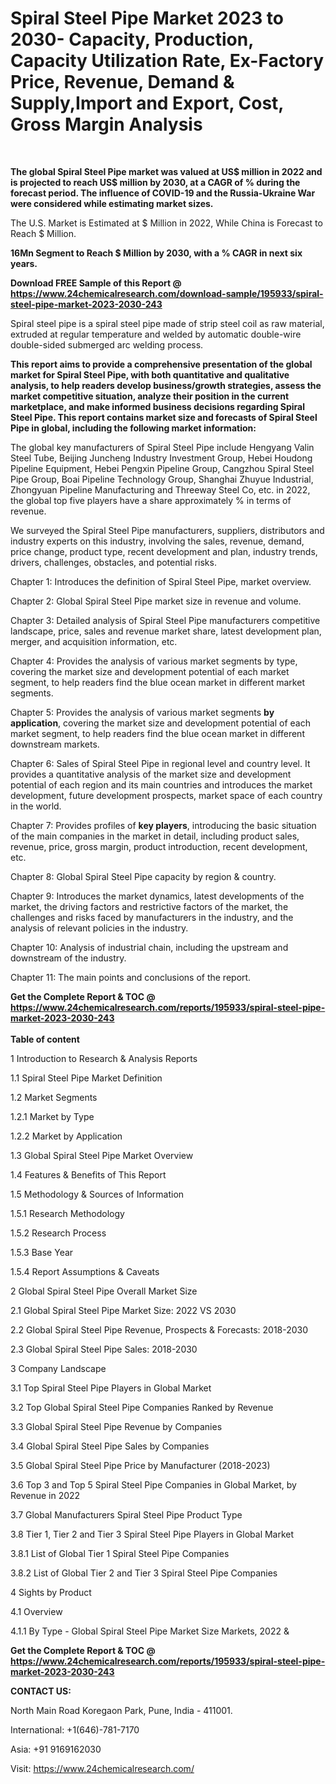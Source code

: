 <h1>Spiral Steel Pipe Market 2023 to 2030- Capacity, Production, Capacity Utilization Rate, Ex-Factory Price, Revenue, Demand & Supply,Import and Export, Cost, Gross Margin Analysis</h1><br/><p><strong>The global Spiral Steel Pipe market was valued at US$ million in 2022 and is projected to reach US$ million by 2030, at a <strong>CAGR</strong> of % during the forecast period. The influence of COVID-19 and the Russia-Ukraine War were considered while estimating market sizes.</strong></p><p>The U.S. Market is Estimated at $ Million in 2022, While China is Forecast to Reach $ Million.</p><p><strong>16Mn Segment to Reach $ Million by 2030, with a % <strong>CAGR</strong> in next six years.</strong></p><div><b>Download FREE Sample of this Report @ <a href="https://www.24chemicalresearch.com/download-sample/195933/spiral-steel-pipe-market-2023-2030-243">https://www.24chemicalresearch.com/download-sample/195933/spiral-steel-pipe-market-2023-2030-243</a></b></div><p>
 
 Spiral steel pipe is a spiral steel pipe made of strip steel coil as raw material, extruded at regular temperature and welded by automatic double-wire double-sided submerged arc welding process.</p><p><strong>This report aims to provide a comprehensive presentation of the global market for Spiral Steel Pipe, with both quantitative and qualitative analysis, to help readers develop business/growth strategies, assess the market competitive situation, analyze their position in the current marketplace, and make informed business decisions regarding Spiral Steel Pipe. This report contains market size and forecasts of Spiral Steel Pipe in global, including the following market information:</strong></p><p>The global key manufacturers of Spiral Steel Pipe include Hengyang Valin Steel Tube, Beijing Juncheng Industry Investment Group, Hebei Houdong Pipeline Equipment, Hebei Pengxin Pipeline Group, Cangzhou Spiral Steel Pipe Group, Boai Pipeline Technology Group, Shanghai Zhuyue Industrial, Zhongyuan Pipeline Manufacturing and Threeway Steel Co, etc. in 2022, the global top five players have a share approximately % in terms of revenue.</p><p>We surveyed the Spiral Steel Pipe manufacturers, suppliers, distributors and industry experts on this industry, involving the sales, revenue, demand, price change, product type, recent development and plan, industry trends, drivers, challenges, obstacles, and potential risks.</p><p>Chapter 1: Introduces the definition of Spiral Steel Pipe, market overview.</p><p>Chapter 2: Global Spiral Steel Pipe market size in revenue and volume.</p><p>Chapter 3: Detailed analysis of Spiral Steel Pipe manufacturers competitive landscape, price, sales and revenue market share, latest development plan, merger, and acquisition information, etc.</p><p>Chapter 4: Provides the analysis of various market segments by type, covering the market size and development potential of each market segment, to help readers find the blue ocean market in different market segments.</p><p>Chapter 5: Provides the analysis of various market segments <strong>by application</strong>, covering the market size and development potential of each market segment, to help readers find the blue ocean market in different downstream markets.</p><p>Chapter 6: Sales of Spiral Steel Pipe in regional level and country level. It provides a quantitative analysis of the market size and development potential of each region and its main countries and introduces the market development, future development prospects, market space of each country in the world.</p><p>Chapter 7: Provides profiles of <strong>key players</strong>, introducing the basic situation of the main companies in the market in detail, including product sales, revenue, price, gross margin, product introduction, recent development, etc.</p><p>Chapter 8: Global Spiral Steel Pipe capacity by region & country.</p><p>Chapter 9: Introduces the market dynamics, latest developments of the market, the driving factors and restrictive factors of the market, the challenges and risks faced by manufacturers in the industry, and the analysis of relevant policies in the industry.</p><p>Chapter 10: Analysis of industrial chain, including the upstream and downstream of the industry.</p><p>Chapter 11: The main points and conclusions of the report.</p><div><b>Get the Complete Report & TOC @ <a href="https://www.24chemicalresearch.com/reports/195933/spiral-steel-pipe-market-2023-2030-243">https://www.24chemicalresearch.com/reports/195933/spiral-steel-pipe-market-2023-2030-243</a></b></div><br><b>Table of content</b><p>1 Introduction to Research & Analysis Reports<br />
 
  1.1 Spiral Steel Pipe Market Definition<br />
 
  1.2 Market Segments<br />
 
  1.2.1 Market by Type<br />
 
  1.2.2 Market by Application<br />
 
  1.3 Global Spiral Steel Pipe Market Overview<br />
 
  1.4 Features & Benefits of This Report<br />
 
  1.5 Methodology & Sources of Information<br />
 
  1.5.1 Research Methodology<br />
 
  1.5.2 Research Process<br />
 
  1.5.3 Base Year<br />
 
  1.5.4 Report Assumptions & Caveats<br />
 
 2 Global Spiral Steel Pipe Overall Market Size<br />
 
  2.1 Global Spiral Steel Pipe Market Size: 2022 VS 2030<br />
 
  2.2 Global Spiral Steel Pipe Revenue, Prospects & Forecasts: 2018-2030<br />
 
  2.3 Global Spiral Steel Pipe Sales: 2018-2030<br />
 
 3 Company Landscape<br />
 
  3.1 Top Spiral Steel Pipe Players in Global Market<br />
 
  3.2 Top Global Spiral Steel Pipe Companies Ranked by Revenue<br />
 
  3.3 Global Spiral Steel Pipe Revenue by Companies<br />
 
  3.4 Global Spiral Steel Pipe Sales by Companies<br />
 
  3.5 Global Spiral Steel Pipe Price by Manufacturer (2018-2023)<br />
 
  3.6 Top 3 and Top 5 Spiral Steel Pipe Companies in Global Market, by Revenue in 2022<br />
 
  3.7 Global Manufacturers Spiral Steel Pipe Product Type<br />
 
  3.8 Tier 1, Tier 2 and Tier 3 Spiral Steel Pipe Players in Global Market<br />
 
  3.8.1 List of Global Tier 1 Spiral Steel Pipe Companies<br />
 
  3.8.2 List of Global Tier 2 and Tier 3 Spiral Steel Pipe Companies<br />
 
 4 Sights by Product<br />
 
  4.1 Overview<br />
 
  4.1.1 By Type - Global Spiral Steel Pipe Market Size Markets, 2022 &<br><div><b>Get the Complete Report & TOC @ <a href="https://www.24chemicalresearch.com/reports/195933/spiral-steel-pipe-market-2023-2030-243">https://www.24chemicalresearch.com/reports/195933/spiral-steel-pipe-market-2023-2030-243</a></b></div></p>
 
 <b>CONTACT US:</b><br>
 
 North Main Road Koregaon Park, Pune, India - 411001.<br/>
 
 International: +1(646)-781-7170<br/>
 
 Asia: +91 9169162030<br/>
 
 Visit: <a href="https://www.24chemicalresearch.com/">https://www.24chemicalresearch.com/</a>
 
 <br>